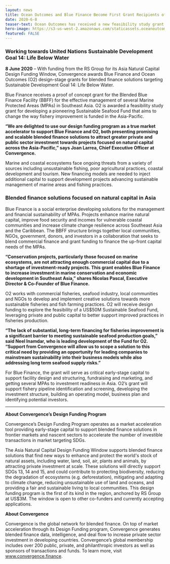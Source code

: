 ```yaml
---
layout: news
title: Ocean Outcomes and Blue Finance Become First Grant Recipients of Convergence’s Asia Natural Capital Window 
date: 2020-6-8
teaser-text: Ocean Outcomes has received a new feasibility study grant for developing a pioneering Sustainable Seafood Fund that aims to change the way fishery improvement is funded in the Asia-Pacific.
hero-image: https://s3-us-west-2.amazonaws.com/staticassets.oceanoutcomes.org/news+and+analysis/hero+images/convergence-funds-ocean-outcomes-and-blue-finance-hero.jpg
featured: FALSE
---
```

### Working towards United Nations Sustainable Development Goal 14: Life Below Water

**8 June 2020** – With funding from the RS Group for its Asia Natural Capital Design Funding Window, Convergence awards Blue Finance and Ocean Outcomes (O2) design-stage grants for blended finance solutions targeting Sustainable Development Goal 14: Life Below Water. 

Blue Finance receives a proof of concept grant for the Blended Blue Finance Facility (BBFF) for the effective management of several Marine Protected Areas (MPAs) in Southeast Asia. O2 is awarded a feasibility study grant for developing a pioneering Sustainable Seafood Fund that aims to change the way fishery improvement is funded in the Asia-Pacific.

**“We are delighted to use our design funding program as a true market accelerator to support Blue Finance and O2, both presenting promising and scalable blended finance solutions to attract greater private and public sector investment towards projects focused on natural capital across the Asia-Pacific,” says Joan Larrea, Chief Executive Officer at Convergence.**

Marine and coastal ecosystems face ongoing threats from a variety of sources including unsustainable fishing, poor agricultural practices, coastal development and tourism. New financing models are needed to inject additional capital to support development projects advancing sustainable management of marine areas and fishing practices.

### Blended finance solutions focused on natural capital in Asia

Blue Finance is a social enterprise developing solutions for the management and financial sustainability of MPAs. Projects enhance marine natural capital, improve food security and incomes for vulnerable coastal communities and increase climate change resilience across Southeast Asia and the Caribbean. The BBFF structure brings together local communities, NGOs, government, donors, and investors in a collaboration that seeks to blend commercial finance and grant funding to finance the up-front capital needs of the MPAs. 

**“Conservation projects, particularly those focused on marine ecosystems, are not attracting enough commercial capital due to a shortage of investment-ready projects. This grant enables Blue Finance to increase investment in marine conservation and economic development in Southeast Asia,” shares Nicolas Pascal, Executive Director & Co-Founder of Blue Finance.**

O2 works with commercial fisheries, seafood industry, local communities and NGOs to develop and implement creative solutions towards more sustainable fisheries and fish farming practices. O2 will receive design funding to explore the feasibility of a US$50M Sustainable Seafood Fund, leveraging private and public capital to better support improved practices in fisheries production.

**“The lack of substantial, long-term financing for fisheries improvement is a significant barrier to meeting sustainable seafood production goals,” said Neel Inamdar, who is leading development of the Fund for O2. “Support from Convergence will allow us to scope a solution to this critical need by providing an opportunity for leading companies to mainstream sustainability into their business models while also addressing long term seafood supply risks.”**

For Blue Finance, the grant will serve as critical early-stage capital to support facility design and structuring, fundraising and marketing, and getting several MPAs to investment readiness in Asia. O2’s grant will support fishery pipeline identification and screening, developing the investment structure, building an operating model, business plan and identifying potential investors.

----

**About Convergence’s Design Funding Program**

Convergence’s Design Funding Program operates as a market acceleration tool providing early-stage capital to support blended finance solutions in frontier markets and nascent sectors to accelerate the number of investible transactions in market targeting SDGs. 

The Asia Natural Capital Design Funding Window supports blended finance solutions that find new ways to enhance and protect the world's stock of natural assets, including water, land, soil, air, plants and animals, by attracting private investment at scale. These solutions will directly support SDGs 13, 14 and 15, and could contribute to protecting biodiversity, reducing the degradation of ecosystems (e.g. deforestation), mitigating and adapting to climate change, reducing unsustainable use of land and oceans, and providing a fair and sustainable living to local communities. This design funding program is the first of its kind in the region, anchored by RS Group at US$3M. The window is open to other co-funders and currently accepting applications.

**About Convergence**

Convergence is the global network for blended finance. On top of market acceleration through its Design Funding program, Convergence generates blended finance data, intelligence, and deal flow to increase private sector investment in developing countries. Convergence’s global membership includes over 200 public, private, and philanthropic investors as well as sponsors of transactions and funds. To learn more, visit <a href="https://www.convergence.finance/" target="_blank">www.convergence.finance</a>.
